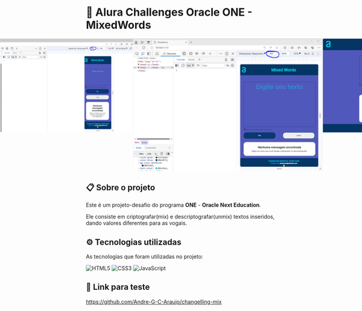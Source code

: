 # 🚀 Alura Challenges Oracle ONE - MixedWords
<p align="center" style="display: flex; align-items: flex-start; justify-content: center;">
  <img alt="smile face" title="#" src="./images/best-part.PNG" />
  <img alt="mobile maxwidth=374px" src="./images/changelling-mix-mobile.PNG" />
  <img alt="tablet maxwidth=767px" title="#" src="./images/changelling-mix-tablet.PNG" />
  <img alt="desktop minwidth = 769px" title="#" src="./images/changelling-mix-desktop.PNG" />
  <
</p>

## 📋 Sobre o projeto
Este é um projeto-desafio do programa __ONE__ - __Oracle Next Education__.


Ele consiste em criptografar(mix) e descriptografar(unmix) textos inseridos, dando valores diferentes para as vogais.

## ⚙️ Tecnologias utilizadas
As tecnologias que foram utilizadas no projeto:

![HTML5](https://img.shields.io/badge/HTML5-E34F26?style=for-the-badge&logo=html5&logoColor=white) ![CSS3](https://img.shields.io/badge/CSS3-1572B6?style=for-the-badge&logo=css3&logoColor=white) ![JavaScript](https://img.shields.io/badge/JavaScript-F7DF1E?style=for-the-badge&logo=javascript&logoColor=black)

## 🔗 Link para teste
https://github.com/Andre-G-C-Araujo/changelling-mix

